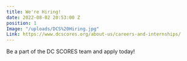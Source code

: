 ```yaml
---
title: We're Hiring!
date: 2022-08-02 20:53:00 Z
position: 1
Image: "/uploads/DCS%20Hiring.jpg"
Link: https://www.dcscores.org/about-us/careers-and-internships/
---
```


Be a part of the DC SCORES team and apply today!